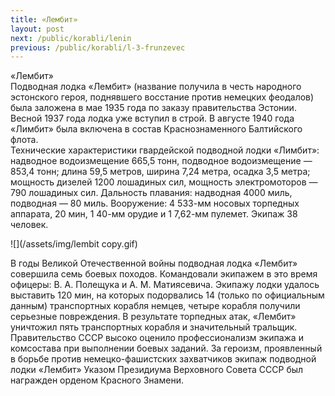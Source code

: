 ```yaml
---
title: «Лембит»
layout: post
next: /public/korabli/lenin
previous: /public/korabli/l-3-frunzevec
---
```


«Лембит»  
Подводная лодка «Лембит» (название получила в честь народного эстонского героя, поднявшего восстание против немецких феодалов) была заложена в мае 1935 года по заказу правительства Эстонии. Весной 1937 года лодка уже вступил в строй. В августе 1940 года «Лимбит» была включена в состав Краснознаменного Балтийского флота.   
Технические характеристики гвардейской подводной лодки «Лимбит»: надводное водоизмещение 665,5 тонн, подводное водоизмещение — 853,4 тонн; длина 59,5 метров, ширина 7,24 метра, осадка 3,5 метра; мощность дизелей 1200 лошадиных сил, мощность электромоторов — 790 лошадиных сил. Дальность плавания: надводная 4000 миль, подводная — 80 миль. Вооружение: 4 533-мм носовых торпедных аппарата, 20 мин, 1 40-мм орудие и 1 7,62-мм пулемет. Экипаж 38 человек.  
  
![](/assets/img/lembit copy.gif)  
  
В годы Великой Отечественной войны подводная лодка «Лембит» совершила семь боевых походов. Командовали экипажем в это время офицеры: В. А. Полещука и А. М. Матиясевича. Экипажу лодки удалось выставить 120 мин, на которых подорвались 14 (только по официальным данным) транспортных корабля немцев, четыре корабля получили серьезные повреждения. В результате торпедных атак, «Лембит» уничтожил пять транспортных корабля и значительный тральщик.       
Правительство СССР высоко оценило профессионализм экипажа и комсостава при выполнении боевых заданий. За героизм, проявленный в борьбе против немецко-фашистских захватчиков экипаж подводной лодки «Лембит» Указом Президиума Верховного Совета СССР был награжден орденом Красного Знамени.   
   
 